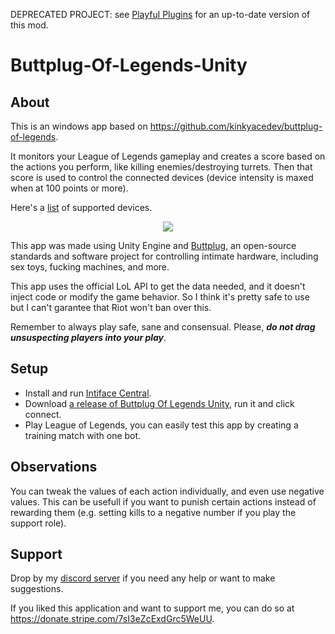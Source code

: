 DEPRECATED PROJECT: see [Playful Plugins](http://furimanejo.itch.io/playful-plugins) for an up-to-date version of this mod.

# Buttplug-Of-Legends-Unity

## About
This is an windows app based on https://github.com/kinkyacedev/buttplug-of-legends. 

It monitors your League of Legends gameplay and creates a score based on the actions you perform, like killing enemies/destroying turrets. 
Then that score is used to control the connected devices (device intensity is maxed when at 100 points or more).

Here's a [list](https://iostindex.com/?filter0ButtplugSupport=4) of supported devices.

<p align="center">
  <img src=./Images/screenshot_v1.0.png />
</p>

This app was made using Unity Engine and [Buttplug](https://buttplug.io/), an open-source standards and software project for controlling intimate hardware, including sex toys, fucking machines, and more.

This app uses the official LoL API to get the data needed, and it doesn't inject code or modify the game behavior. So I think it's pretty safe to use but I can't garantee that Riot won't ban over this.

Remember to always play safe, sane and consensual. Please, _**do not drag unsuspecting players into your play**_.

## Setup

- Install and run [Intiface Central](https://intiface.com/central/).
- Download [a release of Buttplug Of Legends Unity](https://github.com/Furimanejo/Buttplug-Of-Legends-Unity/releases), run it and click connect.
- Play League of Legends, you can easily test this app by creating a training match with one bot.

## Observations

You can tweak the values of each action individually, and even use negative values. This can be usefull if you want to punish certain actions instead of rewarding them (e.g. setting kills to a negative number if you play the support role).

## Support

Drop by my [discord server](https://discord.gg/wz2qvkuEyJ) if you need any help or want to make suggestions.

If you liked this application and want to support me, you can do so at https://donate.stripe.com/7sI3eZcExdGrc5WeUU.
